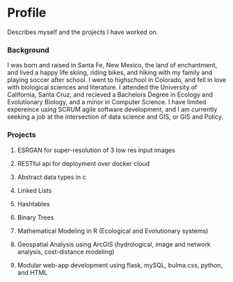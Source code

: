 # Profile
Describes myself and the projects I have worked on.

### Background
I was born and raised in Santa Fe, New Mexico, the land of enchantment, and lived a happy life skiing, riding bikes, and hiking with my family and playing soccer after school. I went to highschool in Colorado, and fell in love with biological sciences and literature. I attended the University of California, Santa Cruz, and recieved a Bachelors Degree in Ecology and Evolutionary Biology, and a minor in Computer Science. I have limited expereince using SCRUM agile software development, and I am currently seeking a job at the intersection of data science and GIS, or GIS and Policy. 

### Projects
1. ESRGAN for super-resolution of 3 low res input images
1. RESTful api for deployment over docker cloud 
1. Abstract data types in c
  2. Linked Lists
  2. Hashtables
  2. Binary Trees

1. Mathematical Modeling in R (Ecological and Evolutionary systems)
1. Geospatial Analysis using ArcGIS (hydrological, image and network analysis, cost-distance modeling)
1. Modular web-app development using flask, mySQL, bulma.css, python, and HTML


